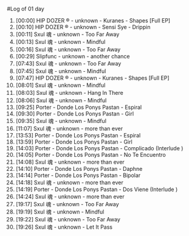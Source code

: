#Log of 01 day

1. [00:00] HIP DOZER ® - unknown - Kuranes - Shapes [Full EP]
1. [00:10] HIP DOZER ® - unknown - Sensi Sye - Drippin
1. [00:11] Sxul 魂 - unknown - Too Far Away
1. [00:13] Sxul 魂 - unknown - Mindful
1. [00:16] Sxul 魂 - unknown - Too Far Away
1. [00:29] Slipfunc - unknown - another chance
1. [07:43] Sxul 魂 - unknown - Too Far Away
1. [07:45] Sxul 魂 - unknown - Mindful
1. [07:47] HIP DOZER ® - unknown - Kuranes - Shapes [Full EP]
1. [08:01] Sxul 魂 - unknown - Mindful
1. [08:03] Sxul 魂 - unknown - Hang In There
1. [08:06] Sxul 魂 - unknown - Mindful
1. [09:25] Porter - Donde Los Ponys Pastan - Espiral
1. [09:30] Porter - Donde Los Ponys Pastan - Girl
1. [09:35] Sxul 魂 - unknown - Mindful
1. [11:07] Sxul 魂 - unknown - more than ever
1. [13:53] Porter - Donde Los Ponys Pastan - Espiral
1. [13:59] Porter - Donde Los Ponys Pastan - Girl
1. [14:03] Porter - Donde Los Ponys Pastan - Complicado (Interlude )
1. [14:05] Porter - Donde Los Ponys Pastan - No Te Encuentro
1. [14:08] Sxul 魂 - unknown - more than ever
1. [14:10] Porter - Donde Los Ponys Pastan - Daphne
1. [14:14] Porter - Donde Los Ponys Pastan - Bipolar
1. [14:18] Sxul 魂 - unknown - more than ever
1. [14:19] Porter - Donde Los Ponys Pastan - Dos Viene (Interlude )
1. [14:24] Sxul 魂 - unknown - more than ever
1. [19:17] Sxul 魂 - unknown - Too Far Away
1. [19:19] Sxul 魂 - unknown - Mindful
1. [19:22] Sxul 魂 - unknown - Too Far Away
1. [19:26] Sxul 魂 - unknown - Let It Pass
